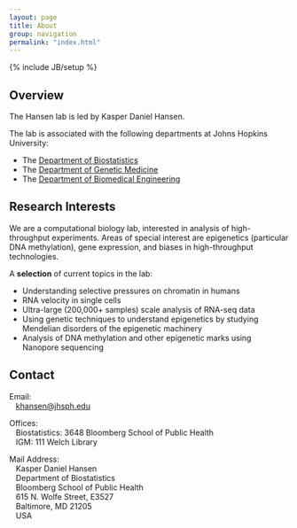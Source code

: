 ```yaml
---
layout: page
title: About
group: navigation
permalink: "index.html"
---
```

{% include JB/setup %}

Overview
--------

The Hansen lab is led by Kasper Daniel Hansen.

The lab is associated with the following departments at Johns Hopkins University:

- The [Department of Biostatistics](https://www.biostat.jhsph.edu) 
- The [Department of Genetic Medicine](https://www.hopkinsmedicine.org/genetic-medicine) 
- The [Department of Biomedical Engineering](https://www.bme.jhu.edu) 

Research Interests
------------------

We are a computational biology lab, interested in analysis of high-throughput experiments.  Areas of
special interest are epigenetics (particular DNA methylation), gene expression, and biases in
high-throughput technologies.

A **selection** of current topics in the lab:

- Understanding selective pressures on chromatin in humans
- RNA velocity in single cells
- Ultra-large (200,000+ samples) scale analysis of RNA-seq data
- Using genetic techniques to understand epigenetics by studying Mendelian disorders of the epigenetic machinery
- Analysis of DNA methylation and other epigenetic marks using Nanopore sequencing


Contact
-------

<p>Email:<br>
&nbsp;&nbsp;&nbsp;<a href="mailto:khansen@jhsph.edu">khansen@jhsph.edu</a>
</p>

<p>
Offices:<br>
&nbsp;&nbsp;&nbsp;Biostatistics: 3648 Bloomberg School of Public Health<br>
&nbsp;&nbsp;&nbsp;IGM: 111 Welch Library
</p>

<p>
Mail Address:<br>
&nbsp;&nbsp;&nbsp;Kasper Daniel Hansen<br>
&nbsp;&nbsp;&nbsp;Department of Biostatistics<br>
&nbsp;&nbsp;&nbsp;Bloomberg School of Public Health<br>
&nbsp;&nbsp;&nbsp;615 N. Wolfe Street, E3527<br>
&nbsp;&nbsp;&nbsp;Baltimore, MD 21205<br>
&nbsp;&nbsp;&nbsp;USA
</p>

